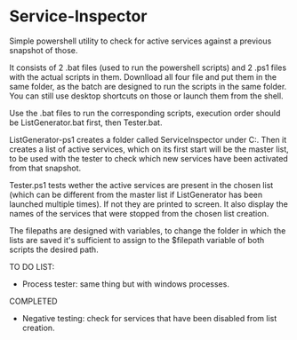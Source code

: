 # Service-Inspector
Simple powershell utility to check for active services against a previous snapshot of those. 

It consists of 2 .bat files (used to run the powershell scripts) and 2 .ps1 files with the actual scripts in them. Downlload all four file and put them in the same folder, as the batch are designed to run the scripts in the same folder. You can still use desktop shortcuts on those or launch them from the shell.

Use the .bat files to run the corresponding scripts, execution order should be ListGenerator.bat first, then Tester.bat.

ListGenerator-ps1 creates a folder called ServiceInspector under C:\. Then it creates a list of active services, which on its first start will be the master list, to be used with the tester to check which new services have been activated from that snapshot.

Tester.ps1 tests wether the active services are present in the chosen list (which can be different from the master list if ListGenerator has been launched multiple times). If not they are printed to screen. It also display  the names  of  the services that were stopped from the chosen list creation.

The filepaths are designed with variables, to change the folder in which the lists are saved it's sufficient to assign to the $filepath variable  of both scripts the desired path.  



TO  DO LIST:

- Process tester: same thing but with windows processes.

COMPLETED

- Negative testing: check for services that have been disabled from list creation.
